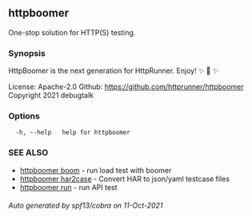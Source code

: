 ## httpboomer

One-stop solution for HTTP(S) testing.

### Synopsis

HttpBoomer is the next generation for HttpRunner. Enjoy! ✨ 🚀 ✨

License: Apache-2.0
Github: https://github.com/httprunner/httpboomer
Copyright 2021 debugtalk

### Options

```
  -h, --help   help for httpboomer
```

### SEE ALSO

* [httpboomer boom](httpboomer_boom.md)	 - run load test with boomer
* [httpboomer har2case](httpboomer_har2case.md)	 - Convert HAR to json/yaml testcase files
* [httpboomer run](httpboomer_run.md)	 - run API test

###### Auto generated by spf13/cobra on 11-Oct-2021
